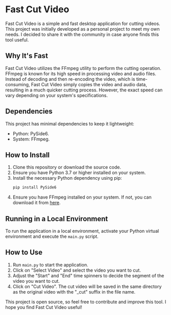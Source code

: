 # Fast Cut Video

Fast Cut Video is a simple and fast desktop application for cutting videos. This project was initially developed as a personal project to meet my own needs. I decided to share it with the community in case anyone finds this tool useful.

## Why It's Fast

Fast Cut Video utilizes the FFmpeg utility to perform the cutting operation. FFmpeg is known for its high speed in processing video and audio files. Instead of decoding and then re-encoding the video, which is time-consuming, Fast Cut Video simply copies the video and audio data, resulting in a much quicker cutting process. However, the exact speed can vary depending on your system's specifications.

## Dependencies

This project has minimal dependencies to keep it lightweight:

- Python: PySide6.
- System: FFmpeg.

## How to Install

1. Clone this repository or download the source code.
2. Ensure you have Python 3.7 or higher installed on your system.
3. Install the necessary Python dependency using pip:
    ```bash
    pip install PySide6
    ```
4. Ensure you have FFmpeg installed on your system. If not, you can download it from [here](https://ffmpeg.org/download.html).

## Running in a Local Environment

To run the application in a local environment, activate your Python virtual environment and execute the `main.py` script.

## How to Use

1. Run `main.py` to start the application.
2. Click on "Select Video" and select the video you want to cut.
3. Adjust the "Start" and "End" time spinners to decide the segment of the video you want to cut.
4. Click on "Cut Video". The cut video will be saved in the same directory as the original video with the "_cut" suffix in the file name.

This project is open source, so feel free to contribute and improve this tool. I hope you find Fast Cut Video useful!
